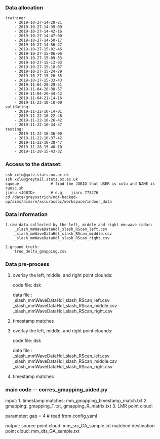 ### Data allocation

    training:
        - 2019-10-27-14-28-21
        - 2019-10-27-14-39-09
        - 2019-10-27-14-42-16
        - 2019-10-27-14-47-00
        - 2019-10-27-14-50-17
        - 2019-10-27-14-56-27
        - 2019-10-27-15-02-46
        - 2019-10-27-15-06-06
        - 2019-10-27-15-09-33
        - 2019-10-27-15-13-03
        - 2019-10-27-15-18-07
        - 2019-10-27-15-24-29
        - 2019-10-27-15-26-35
        - 2019-10-27-15-33-43
        - 2019-11-04-20-29-51
        - 2019-11-04-20-38-57
        - 2019-11-04-20-44-42
        - 2019-11-04-21-14-16
        - 2019-11-22-10-10-00
    validating:
        - 2019-11-22-10-14-01
        - 2019-11-22-10-22-48
        - 2019-11-22-10-26-42
        - 2019-11-22-10-34-57
    testing:
        - 2019-11-22-10-36-00
        - 2019-11-22-10-37-42
        - 2019-11-22-10-38-47
        - 2019-11-28-15-40-10
        - 2019-11-28-15-43-32



### Access to the dataset:

    ssh xxlu@gate.stats.ox.ac.uk
    ssh xxlu@greytail.stats.ox.ac.uk
    squeue              # find the JOBID that USER is xxlu and NAME is runsc.sh
    jinru <JOBID>       # e.g.   jinru 773276
    cd /data/greyostrich/not-backed-up/aims/aimsre/xxlu/assoc/workspace/indoor_data
    
    

### Data information

    1.raw data collected by the left, middle and right mm-wave radar:
        _slash_mmWaveDataHdl_slash_RScan_left.csv
        _slash_mmWaveDataHdl_slash_RScan_middle.csv
        _slash_mmWaveDataHdl_slash_RScan_right.csv
        
    2.ground truth:
        true_delta_gmapping.csv
    
    
    
    
### Data pre-process
1. overlay the left, middle, and right point clounds:

    code file:
        dsk
        
    data file :    
        _slash_mmWaveDataHdl_slash_RScan_left.csv        
        _slash_mmWaveDataHdl_slash_RScan_middle.csv        
        _slash_mmWaveDataHdl_slash_RScan_right.csv       
    
1. timestamp matches


2. overlay the left, middle, and right point clounds:

    code file:
        dsk
        
    data file :    
        _slash_mmWaveDataHdl_slash_RScan_left.csv        
        _slash_mmWaveDataHdl_slash_RScan_middle.csv        
        _slash_mmWaveDataHdl_slash_RScan_right.csv    
    
    
3. timestamp matches
    
    
        
### main code -- corres_gmapping_aided.py

input:
    1. timestamp matches:   mm_gmapping_timestamp_match.txt
    2. gmapping:  gmapping_T.txt, gmapping_R_matrix.txt
    3. LMR point cloud:   
    
parameter:
    gap = 4   # read from config.yaml

output:
    source point cloud:  mm_src_GA_sample.txt
    matched destination point cloud:  mm_dts_GA_sample.txt

